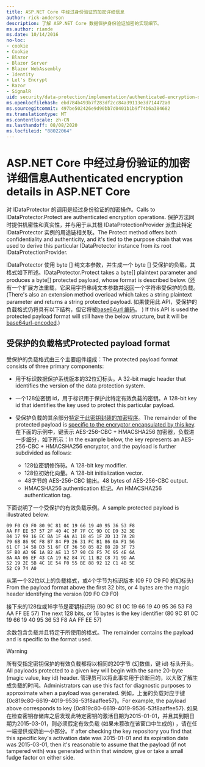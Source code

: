 ```yaml
---
title: ASP.NET Core 中经过身份验证的加密详细信息
author: rick-anderson
description: 了解 ASP.NET Core 数据保护身份验证加密的实现细节。
ms.author: riande
ms.date: 10/14/2016
no-loc:
- cookie
- Cookie
- Blazor
- Blazor Server
- Blazor WebAssembly
- Identity
- Let's Encrypt
- Razor
- SignalR
uid: security/data-protection/implementation/authenticated-encryption-details
ms.openlocfilehash: ebd784b493b7f283df2cc84a39113e3d714472a0
ms.sourcegitcommit: 497be502426e9d90bb7d0401b1b9f74b6a384682
ms.translationtype: MT
ms.contentlocale: zh-CN
ms.lasthandoff: 08/08/2020
ms.locfileid: "88022064"
---
```

# <a name="authenticated-encryption-details-in-aspnet-core"></a><span data-ttu-id="24e61-103">ASP.NET Core 中经过身份验证的加密详细信息</span><span class="sxs-lookup"><span data-stu-id="24e61-103">Authenticated encryption details in ASP.NET Core</span></span>

<a name="data-protection-implementation-authenticated-encryption-details"></a>

<span data-ttu-id="24e61-104">对 IDataProtector 的调用是经过身份验证的加密操作。</span><span class="sxs-lookup"><span data-stu-id="24e61-104">Calls to IDataProtector.Protect are authenticated encryption operations.</span></span> <span data-ttu-id="24e61-105">保护方法同时提供机密性和真实性，并与用于从其根 IDataProtectionProvider 派生此特定 IDataProtector 实例的用途链相关联。</span><span class="sxs-lookup"><span data-stu-id="24e61-105">The Protect method offers both confidentiality and authenticity, and it's tied to the purpose chain that was used to derive this particular IDataProtector instance from its root IDataProtectionProvider.</span></span>

<span data-ttu-id="24e61-106">IDataProtector 使用 byte [] 纯文本参数，并生成一个 byte [] 受保护的负载，其格式如下所述。</span><span class="sxs-lookup"><span data-stu-id="24e61-106">IDataProtector.Protect takes a byte[] plaintext parameter and produces a byte[] protected payload, whose format is described below.</span></span> <span data-ttu-id="24e61-107"> (还有一个扩展方法重载，它采用字符串纯文本参数并返回一个字符串受保护的负载。</span><span class="sxs-lookup"><span data-stu-id="24e61-107">(There's also an extension method overload which takes a string plaintext parameter and returns a string protected payload.</span></span> <span data-ttu-id="24e61-108">如果使用此 API，受保护的负载格式仍将具有以下结构，但它将被[base64url 编码](https://tools.ietf.org/html/rfc4648#section-5)。 ) </span><span class="sxs-lookup"><span data-stu-id="24e61-108">If this API is used the protected payload format will still have the below structure, but it will be [base64url-encoded](https://tools.ietf.org/html/rfc4648#section-5).)</span></span>

## <a name="protected-payload-format"></a><span data-ttu-id="24e61-109">受保护的负载格式</span><span class="sxs-lookup"><span data-stu-id="24e61-109">Protected payload format</span></span>

<span data-ttu-id="24e61-110">受保护的负载格式由三个主要组件组成：</span><span class="sxs-lookup"><span data-stu-id="24e61-110">The protected payload format consists of three primary components:</span></span>

* <span data-ttu-id="24e61-111">用于标识数据保护系统版本的32位幻标头。</span><span class="sxs-lookup"><span data-stu-id="24e61-111">A 32-bit magic header that identifies the version of the data protection system.</span></span>

* <span data-ttu-id="24e61-112">一个128位密钥 id，用于标识用于保护此特定有效负载的密钥。</span><span class="sxs-lookup"><span data-stu-id="24e61-112">A 128-bit key id that identifies the key used to protect this particular payload.</span></span>

* <span data-ttu-id="24e61-113">受保护负载的其余部分[特定于此密钥封装的加密程序](xref:security/data-protection/implementation/subkeyderivation#data-protection-implementation-subkey-derivation)。</span><span class="sxs-lookup"><span data-stu-id="24e61-113">The remainder of the protected payload is [specific to the encryptor encapsulated by this key](xref:security/data-protection/implementation/subkeyderivation#data-protection-implementation-subkey-derivation).</span></span> <span data-ttu-id="24e61-114">在下面的示例中，键表示 AES-256-CBC + HMACSHA256 加密器，负载进一步细分，如下所示：</span><span class="sxs-lookup"><span data-stu-id="24e61-114">In the example below, the key represents an AES-256-CBC + HMACSHA256 encryptor, and the payload is further subdivided as follows:</span></span>
  * <span data-ttu-id="24e61-115">128位密钥修饰符。</span><span class="sxs-lookup"><span data-stu-id="24e61-115">A 128-bit key modifier.</span></span>
  * <span data-ttu-id="24e61-116">128位初始化向量。</span><span class="sxs-lookup"><span data-stu-id="24e61-116">A 128-bit initialization vector.</span></span>
  * <span data-ttu-id="24e61-117">48字节的 AES-256-CBC 输出。</span><span class="sxs-lookup"><span data-stu-id="24e61-117">48 bytes of AES-256-CBC output.</span></span>
  * <span data-ttu-id="24e61-118">HMACSHA256 authentication 标记。</span><span class="sxs-lookup"><span data-stu-id="24e61-118">An HMACSHA256 authentication tag.</span></span>

<span data-ttu-id="24e61-119">下面说明了一个受保护的有效负载示例。</span><span class="sxs-lookup"><span data-stu-id="24e61-119">A sample protected payload is illustrated below.</span></span>

```
09 F0 C9 F0 80 9C 81 0C 19 66 19 40 95 36 53 F8
AA FF EE 57 57 2F 40 4C 3F 7F CC 9D CC D9 32 3E
84 17 99 16 EC BA 1F 4A A1 18 45 1F 2D 13 7A 28
79 6B 86 9C F8 B7 84 F9 26 31 FC B1 86 0A F1 56
61 CF 14 58 D3 51 6F CF 36 50 85 82 08 2D 3F 73
5F B0 AD 9E 1A B2 AE 13 57 90 C8 F5 7C 95 4E 6A
8A AA 06 EF 43 CA 19 62 84 7C 11 B2 C8 71 9D AA
52 19 2E 5B 4C 1E 54 F0 55 BE 88 92 12 C1 4B 5E
52 C9 74 A0
```

<span data-ttu-id="24e61-120">从第一个32位以上的负载格式，或4个字节为标识版本 (09 F0 C9 F0 的幻标头) </span><span class="sxs-lookup"><span data-stu-id="24e61-120">From the payload format above the first 32 bits, or 4 bytes are the magic header identifying the version (09 F0 C9 F0)</span></span>

<span data-ttu-id="24e61-121">接下来的128位或16字节是密钥标识符 (80 9C 81 0C 19 66 19 40 95 36 53 F8 AA FF EE 57) </span><span class="sxs-lookup"><span data-stu-id="24e61-121">The next 128 bits, or 16 bytes is the key identifier (80 9C 81 0C 19 66 19 40 95 36 53 F8 AA FF EE 57)</span></span>

<span data-ttu-id="24e61-122">余数包含负载并且特定于所使用的格式。</span><span class="sxs-lookup"><span data-stu-id="24e61-122">The remainder contains the payload and is specific to the format used.</span></span>

> [!WARNING]
> <span data-ttu-id="24e61-123">所有受指定密钥保护的有效负载都将以相同的20字节 (幻数值，键 id) 标头开头。</span><span class="sxs-lookup"><span data-stu-id="24e61-123">All payloads protected to a given key will begin with the same 20-byte (magic value, key id) header.</span></span> <span data-ttu-id="24e61-124">管理员可以将此事实用于诊断目的，以大致了解生成负载的时间。</span><span class="sxs-lookup"><span data-stu-id="24e61-124">Administrators can use this fact for diagnostic purposes to approximate when a payload was generated.</span></span> <span data-ttu-id="24e61-125">例如，上面的负载对应于键 {0c819c80-6619-4019-9536-53f8aaffee57}。</span><span class="sxs-lookup"><span data-stu-id="24e61-125">For example, the payload above corresponds to key {0c819c80-6619-4019-9536-53f8aaffee57}.</span></span> <span data-ttu-id="24e61-126">如果在检查密钥存储库之后发现此特定密钥的激活日期为2015-01-01，并且其到期日期为2015-03-01，则必须假定有效负载 (如果未篡改在该窗口中生成的) ，请在任一端提供或奶油一小部分。</span><span class="sxs-lookup"><span data-stu-id="24e61-126">If after checking the key repository you find that this specific key's activation date was 2015-01-01 and its expiration date was 2015-03-01, then it's reasonable to assume that the payload (if not tampered with) was generated within that window, give or take a small fudge factor on either side.</span></span>
